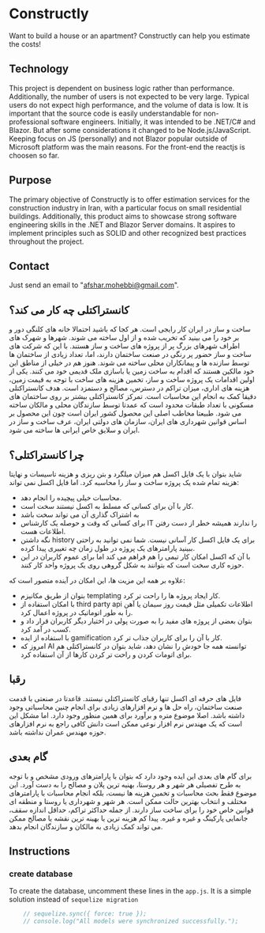 # Constructly
Want to build a house or an apartment? Constructly can help you estimate the costs!

## Technology
This project is dependent on business logic rather than performance. Additionally, the number of users is not expected to be very large. Typical users do not expect high performance, and the volume of data is low. It is important that the source code is easily understandable for non-professional software engineers. Initially, it was intended to be .NET/C# and Blazor. But after some considerations it changed to be Node.js/JavaScript. Keeping focus on JS (personally) and not Blazor popular outside of Microsoft platform was the main reasons. For the front-end the reactjs is choosen so far.

## Purpose
The primary objective of Constructly is to offer estimation services for the construction industry in Iran, with a particular focus on small residential buildings. Additionally, this product aims to showcase strong software engineering skills in the .NET and Blazor Server domains. It aspires to implement principles such as SOLID and other recognized best practices throughout the project.

## Contact
Just send an email to "afshar.mohebbi@gmail.com".

## کانستراکتلی چه کار می کند؟
ساخت و ساز در ایران کار رایجی است. هر کجا که باشید احتمالا خانه های کلنگی دور و بر خود را می بینید که تخریب شده و از اول ساخته می شوند. شهرها و شهرک های اطراف شهرهای بزرگ پر از پروژه های ساخت و ساز هستند. با این که شرکت های ساخت و ساز حضور پر رنگی در صنعت ساختمان دارند، اما، تعداد زیادی از ساختمان ها توسط سازنده ها و پیمانکاران محلی ساخته می شوند. هنوز هم در خیلی از مناطق این خود مالکین هستند که اقدام به ساخت زمین یا باسازی ملک قدیمی خود می کنند. یکی از اولین اقدامات یک پروژه ساخت و ساز، تخمین هزینه های ساخت با توجه به قیمت زمین، هزینه های اداری، میزان تراکم در دسترس، مصالح و دستمزد است. هدف کانستراکتلی دقیقا کمک  به انجام این محاسبات است. تمرکز کانستراکتلی بیشتر بر روی ساختمان های مسکونی با تعداد طبقات محدود است که عمدتا توسط سازندگان محلی و مالکان ساخته می شود. طبیعتا مخاطب اصلی این محصول کشور ایران است چون این محصول بر اساس قوانین شهرداری های ایران، سازمان های دولتی ایران، عرف ساخت و ساز در ایران و سلایق خاص ایرانی ها ساخته می شود.

## چرا کانستراکتلی؟
شاید بتوان با یک فایل اکسل هم میزان میلگرد و بتن ریزی و هزینه تاسیسات و نهایتا هزینه تمام شده یک پروژه ساخت و ساز را محاسبه کرد. اما فایل اکسل نمی تواند:
* محاسبات خیلی پیچیده را انجام دهد.
* کار با آن برای کسانی که مسلط به اکسل نیستند سخت است.
* به اشتراک گذاری آن می تواند سخت باشد
* برای کسانی که وقت و حوصله یک کارشناس IT را ندارند همیشه خطر از دست رفتن اطلاعات هست.
* نگه داشتن history برای یک فایل اکسل کار آسانی نیست. شما نمی توانید به راحتی ببینید پارامترهای یک پروژه در طول زمان چه تغییری پیدا کرده.
* با آن که اکسل امکان کار تیمی را هم فراهم می کند اما برای عموم کاربران در این حوزه کاری سخت است که بتوانند به شکل گروهی روی یک پروژه واحد کار کنند.

علاوه بر همه این مزیت ها، این امکان در آینده متصور است که:
* بتوان از طریق مکانیزم templating کار ایجاد پروژه ها را راحت تر کرد.
* با امکان استفاده از third party api اطلاعات تکمیلی مثل قیمت روز سیمان یا آهن را به طور اتوماتیک در پروژه اعمال کرد.
* بتوان بعضی از پروژه های مفید را به صورت پولی در اختیار دیگر کاربران قرار داد و کسب در آمد کرد.
* با استفاده از ایده gamification کار با آن را برای کاربران جذاب تر کرد.
* امروز که AI توانسته همه جا خودش را نشان دهد، شاید بتوان در کانستراکتلی هم برای اتومات کردن و راحت تر کردن کارها از آن استفاده کرد.

## رقبا
فایل های حرفه ای اکسل تنها رقبای کانستراکتلی نیستند. قاعدتا در صنعتی با قدمت صنعت ساختمان، راه حل ها و نرم افزارهای زیادی برای انجام چنین محاسباتی وجود داشته باشد. اصلا موضوع متره و برآورد برای همین منظور وجود دارد. اما مشکل این است که یک مهندس نرم افزار نوعی ممکن است دانش کافی راجع به نرم افزارهای حوزه مهندس عمران نداشته باشد.

## گام بعدی
برای گام های بعدی این ایده وجود دارد که بتوان با پارامترهای ورودی مشخص و با توجه به طرح تفصیلی هر شهر و هر روستا، بهنیه ترین پلان و مصالح را به دست آورد. این موضوع فقط بحث محاسبات و تخمین هزینه ها نیست، بلکه انجام محاسبات با پارامترهای مختلف و انتخاب بهترین حالت ممکن است. هر شهر و شهرداری یا روستا و منطقه ای قوانین خاص خود را برای ساخت ساز دارند. از جمله حداکثر تراکم، حداقل اندازه سقف، جانمایی پارکینگ و غیره و غیره. پیدا کم هزینه ترین یا بهینه ترین نقشه یا مصالح ممکن می تواند کمک زیادی به مالکان و سازندگان انجام بدهد.

## Instructions
### create database
To create the database, uncomment these lines in the `app.js`. It is a simple solution instead of `sequelize migration`
```js
    // sequelize.sync({ force: true });
    // console.log("All models were synchronized successfully.");
```